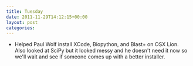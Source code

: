 ```yaml
---
title: Tuesday
date: 2011-11-29T14:12:15+00:00
layout: post
categories:
---
```

  * Helped Paul Wolf install XCode, Biopython, and Blast+ on OSX Lion.  Also looked at SciPy but it looked messy and he doesn't need it now so we'll wait and see if someone comes up with a better installer.
